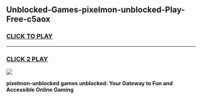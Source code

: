 
## Unblocked-Games-pixelmon-unblocked-Play-Free-c5aox
<h3>
<a href="https://premium76.site?title=pixelmon-unblocked&ref=21A">CLICK TO PLAY</a></h3>
<hr>

<h3>
<a href="https://premium76.site?title=pixelmon-unblocked&ref=21A">CLICK 2 PLAY</a>
  
</h3>

<a href="https://premium76.site?title=pixelmon-unblocked&ref=21A"><img src="https://clearcache.store/games.png"></a>


**pixelmon-unblocked games unblocked: Your Gateway to Fun and Accessible Online Gaming**
